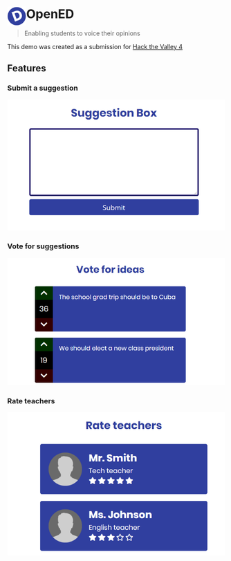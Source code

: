 # <img src="logo.png" align=left height=44>OpenED
> Enabling students to voice their opinions

This demo was created as a submission for [Hack the Valley 4](https://hackthevalley.io/)

## Features
### Submit a suggestion
![Screenshot](screenshots/suggestion-box.png)

### Vote for suggestions
![Screenshot](screenshots/vote.png)

### Rate teachers
![Screenshot](screenshots/rate.png)

